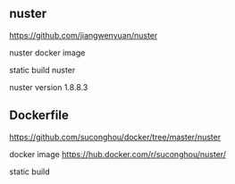## nuster

https://github.com/jiangwenyuan/nuster

nuster docker image

static build nuster

nuster version 1.8.8.3


## Dockerfile

https://github.com/suconghou/docker/tree/master/nuster

docker image  https://hub.docker.com/r/suconghou/nuster/

static build


